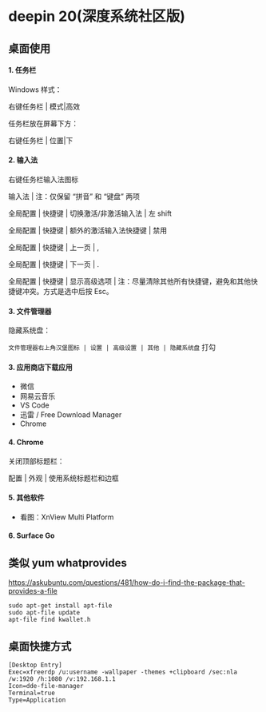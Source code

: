 # deepin 20(深度系统社区版)


## 桌面使用

#### 1. 任务栏

Windows 样式：

右键任务栏 | 模式|高效

任务栏放在屏幕下方：

右键任务栏 | 位置|下

<!-- more -->

#### 2. 输入法

右键任务栏输入法图标

输入法 | 注：仅保留 “拼音” 和 “键盘” 两项

全局配置 | 快捷键 | 切换激活/非激活输入法 | 左 shift

全局配置 | 快捷键 | 额外的激活输入法快捷键 | 禁用

全局配置 | 快捷键 | 上一页 | , 

全局配置 | 快捷键 | 下一页 | .

全局配置 | 快捷键 | 显示高级选项 | 注：尽量清除其他所有快捷键，避免和其他快捷键冲突。方式是选中后按 Esc。

#### 3. 文件管理器

隐藏系统盘：

`文件管理器右上角汉堡图标 | 设置 | 高级设置 | 其他 | 隐藏系统盘` 打勾

#### 3. 应用商店下载应用

- 微信
- 网易云音乐
- VS Code
- 迅雷 / Free Download Manager
- Chrome

#### 4. Chrome

关闭顶部标题栏：

配置 | 外观 | 使用系统标题栏和边框

#### 5. 其他软件

- 看图：XnView Multi Platform

#### 6. Surface Go 


## 类似 yum whatprovides

https://askubuntu.com/questions/481/how-do-i-find-the-package-that-provides-a-file

```
sudo apt-get install apt-file
sudo apt-file update
apt-file find kwallet.h
```

## 桌面快捷方式

```
[Desktop Entry]
Exec=xfreerdp /u:username -wallpaper -themes +clipboard /sec:nla /w:1920 /h:1080 /v:192.168.1.1
Icon=dde-file-manager
Terminal=true
Type=Application
```
